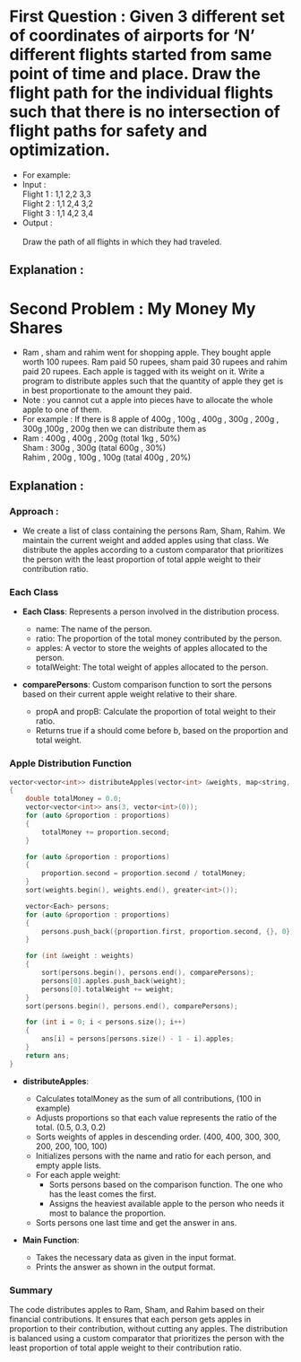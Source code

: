 # First Question : Given 3 different set of coordinates of airports for ‘N’ different flights started from same point of time and place. Draw the flight path for the individual flights such that there is no intersection of flight paths for safety and optimization.
- For example:
- Input :
<br/> Flight 1 :  1,1  2,2  3,3 
<br/> Flight 2 : 1,1  2,4  3,2
<br/> Flight 3 : 1,1  4,2  3,4					
- Output :				
<br/> Draw the path of all flights in which they had traveled.

## Explanation : 



# Second Problem : My Money My Shares
- Ram , sham and rahim went for shopping apple. They bought apple worth 100 rupees. Ram paid 50 rupees, sham paid 30 rupees  and rahim paid 20 rupees. Each apple is tagged with its weight on it.  Write a program to distribute apples such that the quantity of apple they get is in best proportionate to the amount they paid. 
- Note : you cannot cut a apple into pieces have to allocate the whole apple to one of them.
- For example : If there is 8 apple  of  400g , 100g  , 400g , 300g , 200g , 300g ,100g , 200g  then we can distribute them as 
- Ram :  400g , 400g , 200g  (total 1kg , 50%) <br/> Sham :  300g , 300g (tatal 600g , 30%) <br/> Rahim , 200g , 100g , 100g  (tatal 400g , 20%)

## Explanation : 

### Approach :
-  We create a list of class containing the persons Ram, Sham, Rahim. We maintain the current weight and added apples using that class. We distribute the apples according to a custom comparator that prioritizes the person with the least proportion of total apple weight to their contribution ratio.

### Each Class

- **Each Class**: Represents a person involved in the distribution process.
  - name: The name of the person.
  - ratio: The proportion of the total money contributed by the person.
  - apples: A vector to store the weights of apples allocated to the person.
  - totalWeight: The total weight of apples allocated to the person.


- **comparePersons**: Custom comparison function to sort the persons based on their current apple weight relative to their share.
  - propA and propB: Calculate the proportion of total weight to their ratio.
  - Returns true if a should come before b, based on the proportion and total weight.

### Apple Distribution Function

```cpp
vector<vector<int>> distributeApples(vector<int> &weights, map<string, double> &proportions)
{
    double totalMoney = 0.0;
    vector<vector<int>> ans(3, vector<int>(0));
    for (auto &proportion : proportions)
    {
        totalMoney += proportion.second;
    }

    for (auto &proportion : proportions)
    {
        proportion.second = proportion.second / totalMoney;
    }
    sort(weights.begin(), weights.end(), greater<int>());

    vector<Each> persons;
    for (auto &proportion : proportions)
    {
        persons.push_back({proportion.first, proportion.second, {}, 0});
    }

    for (int &weight : weights)
    {
        sort(persons.begin(), persons.end(), comparePersons);
        persons[0].apples.push_back(weight);
        persons[0].totalWeight += weight;
    }
    sort(persons.begin(), persons.end(), comparePersons);

    for (int i = 0; i < persons.size(); i++)
    {
        ans[i] = persons[persons.size() - 1 - i].apples;
    }
    return ans;
}
```

- **distributeApples**:
  - Calculates totalMoney as the sum of all contributions, (100 in example)
  - Adjusts proportions so that each value represents the ratio of the total. (0.5, 0.3, 0.2)
  - Sorts weights of apples in descending order. (400, 400, 300, 300, 200, 200, 100, 100)
  - Initializes persons with the name and ratio for each person, and empty apple lists.
  - For each apple weight: 
    - Sorts persons based on the comparison function. The one who has the least comes the first.
    - Assigns the heaviest available apple to the person who needs it most to balance the proportion.
  - Sorts persons one last time and get the answer in ans.


- **Main Function**:
  - Takes the necessary data as given in the input format.
  - Prints the answer as shown in the output format.

### Summary

The code distributes apples to Ram, Sham, and Rahim based on their financial contributions. It ensures that each person gets apples in proportion to their contribution, without cutting any apples. The distribution is balanced using a custom comparator that prioritizes the person with the least proportion of total apple weight to their contribution ratio.

